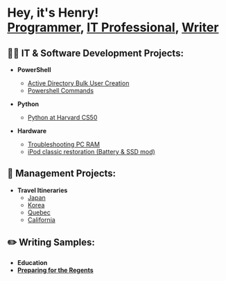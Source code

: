 <h1>Hey, it's Henry! <br/><a href="https://github.com/thethirdbirthday">Programmer</a>, <a href=>IT Professional</a>, <a href=>Writer</a>

<h2>👨‍💻 IT & Software Development Projects:</h2>


- <b>PowerShell</b>

  - [Active Directory Bulk User Creation](https://github.com/thethirdbirthday/Active-Directory)
  - [Powershell Commands](https://github.com/thethirdbirthday/powershell-commands-practice)

- <b>Python </b>
  - [Python at Harvard CS50](https://github.com/thethirdbirthday/harvard_python)

- <b> Hardware </b>
  - [Troubleshooting PC RAM]()
  - [iPod classic restoration (Battery & SSD mod)]()
  
<h2>📆 Management Projects:</h2>

- <b>Travel Itineraries</b>
  - [Japan]()
  - [Korea]()
  - [Quebec]()
  - [California]()
    

<h2> ✏️ Writing Samples:</h2>

  - <b>Education<b>
  - [Preparing for the Regents](https://www.thinkprepny.com/post/2019/05/02/the-importance-of-regents-exams-how-to-prep-for-it)
